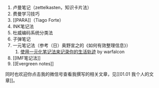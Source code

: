 1. 卢曼笔记（zettelkasten，知识卡片法）
2. 费曼学习技巧
3. [[PARA]]（Tiago Forte）
4. INK笔记法
5. 杜威编码系统分类法
6. 子弹笔记
7. 一元笔记法（参考（日）奥野宣之的《如何有效整理信息》）
	1. [使用一元化笔记法来记录你的生活轨迹](http://mp.weixin.qq.com/s?__biz=MjM5NjA3OTM0MA==&mid=2655711709&idx=1&sn=1ce80c41113502604ba2ba4f899abc40&chksm=bd50e25e8a276b489e06bddf918ff699dc663594e0f82ddd7efd9a60b9877849bb5d8a31fa89&mpshare=1&scene=1&srcid=0919g12RoZIIFBz33UqQDG84#rd) by warfalcon
8. [[IMF笔记法]]
9. [[Evergreen notes]]

同时也欢迎你点击我的微信号查看我撰写的相关文章，见[[01.01 我个人的文章]]。